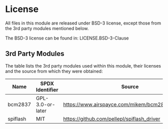 # License

All files in this module are released under BSD-3 license, except those from
the 3rd party modules mentioned below.

The BSD-3 license can be found in: LICENSE.BSD-3-Clause

## 3rd Party Modules

The table lists the 3rd party modules used within this module, their licenses
and the source from which they were obtained:

| Name     | SPDX Identifier  | Source                                               |
|----------|------------------|------------------------------------------------------|
| bcm2837  | GPL-3.0-or-later | <https://www.airspayce.com/mikem/bcm2835/index.html> |
| spiflash | MIT              | <https://github.com/pellepl/spiflash_driver>         |
